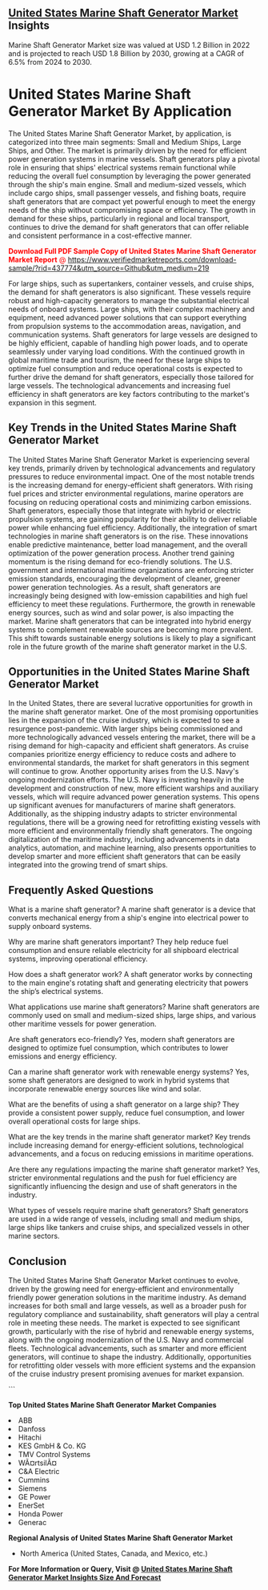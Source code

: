 <h2><a href="https://www.verifiedmarketreports.com/download-sample/?rid=437774&amp;utm_source=Github&amp;utm_medium=219" target="_blank">United States Marine Shaft Generator Market</a> Insights</h2><p>Marine Shaft Generator Market size was valued at USD 1.2 Billion in 2022 and is projected to reach USD 1.8 Billion by 2030, growing at a CAGR of 6.5% from 2024 to 2030.</p><p> <h1>United States Marine Shaft Generator Market By Application</h1> <p>The United States Marine Shaft Generator Market, by application, is categorized into three main segments: Small and Medium Ships, Large Ships, and Other. The market is primarily driven by the need for efficient power generation systems in marine vessels. Shaft generators play a pivotal role in ensuring that ships' electrical systems remain functional while reducing the overall fuel consumption by leveraging the power generated through the ship's main engine. Small and medium-sized vessels, which include cargo ships, small passenger vessels, and fishing boats, require shaft generators that are compact yet powerful enough to meet the energy needs of the ship without compromising space or efficiency. The growth in demand for these ships, particularly in regional and local transport, continues to drive the demand for shaft generators that can offer reliable and consistent performance in a cost-effective manner. <p><span class=""><span style="color: #ff0000;"><strong>Download Full PDF Sample Copy of United States Marine Shaft Generator Market Report</strong> @ </span><a href="https://www.verifiedmarketreports.com/download-sample/?rid=437774&amp;utm_source=Github&amp;utm_medium=219" target="_blank">https://www.verifiedmarketreports.com/download-sample/?rid=437774&amp;utm_source=Github&amp;utm_medium=219</a></span></p></p> <p>For large ships, such as supertankers, container vessels, and cruise ships, the demand for shaft generators is also significant. These vessels require robust and high-capacity generators to manage the substantial electrical needs of onboard systems. Large ships, with their complex machinery and equipment, need advanced power solutions that can support everything from propulsion systems to the accommodation areas, navigation, and communication systems. Shaft generators for large vessels are designed to be highly efficient, capable of handling high power loads, and to operate seamlessly under varying load conditions. With the continued growth in global maritime trade and tourism, the need for these large ships to optimize fuel consumption and reduce operational costs is expected to further drive the demand for shaft generators, especially those tailored for large vessels. The technological advancements and increasing fuel efficiency in shaft generators are key factors contributing to the market's expansion in this segment.</p> <h2>Key Trends in the United States Marine Shaft Generator Market</h2> <p>The United States Marine Shaft Generator Market is experiencing several key trends, primarily driven by technological advancements and regulatory pressures to reduce environmental impact. One of the most notable trends is the increasing demand for energy-efficient shaft generators. With rising fuel prices and stricter environmental regulations, marine operators are focusing on reducing operational costs and minimizing carbon emissions. Shaft generators, especially those that integrate with hybrid or electric propulsion systems, are gaining popularity for their ability to deliver reliable power while enhancing fuel efficiency. Additionally, the integration of smart technologies in marine shaft generators is on the rise. These innovations enable predictive maintenance, better load management, and the overall optimization of the power generation process. Another trend gaining momentum is the rising demand for eco-friendly solutions. The U.S. government and international maritime organizations are enforcing stricter emission standards, encouraging the development of cleaner, greener power generation technologies. As a result, shaft generators are increasingly being designed with low-emission capabilities and high fuel efficiency to meet these regulations. Furthermore, the growth in renewable energy sources, such as wind and solar power, is also impacting the market. Marine shaft generators that can be integrated into hybrid energy systems to complement renewable sources are becoming more prevalent. This shift towards sustainable energy solutions is likely to play a significant role in the future growth of the marine shaft generator market in the U.S.</p> <h2>Opportunities in the United States Marine Shaft Generator Market</h2> <p>In the United States, there are several lucrative opportunities for growth in the marine shaft generator market. One of the most promising opportunities lies in the expansion of the cruise industry, which is expected to see a resurgence post-pandemic. With larger ships being commissioned and more technologically advanced vessels entering the market, there will be a rising demand for high-capacity and efficient shaft generators. As cruise companies prioritize energy efficiency to reduce costs and adhere to environmental standards, the market for shaft generators in this segment will continue to grow. Another opportunity arises from the U.S. Navy's ongoing modernization efforts. The U.S. Navy is investing heavily in the development and construction of new, more efficient warships and auxiliary vessels, which will require advanced power generation systems. This opens up significant avenues for manufacturers of marine shaft generators. Additionally, as the shipping industry adapts to stricter environmental regulations, there will be a growing need for retrofitting existing vessels with more efficient and environmentally friendly shaft generators. The ongoing digitalization of the maritime industry, including advancements in data analytics, automation, and machine learning, also presents opportunities to develop smarter and more efficient shaft generators that can be easily integrated into the growing trend of smart ships.</p> <h2>Frequently Asked Questions</h2> <p>What is a marine shaft generator? A marine shaft generator is a device that converts mechanical energy from a ship's engine into electrical power to supply onboard systems.</p> <p>Why are marine shaft generators important? They help reduce fuel consumption and ensure reliable electricity for all shipboard electrical systems, improving operational efficiency.</p> <p>How does a shaft generator work? A shaft generator works by connecting to the main engine's rotating shaft and generating electricity that powers the ship’s electrical systems.</p> <p>What applications use marine shaft generators? Marine shaft generators are commonly used on small and medium-sized ships, large ships, and various other maritime vessels for power generation.</p> <p>Are shaft generators eco-friendly? Yes, modern shaft generators are designed to optimize fuel consumption, which contributes to lower emissions and energy efficiency.</p> <p>Can a marine shaft generator work with renewable energy systems? Yes, some shaft generators are designed to work in hybrid systems that incorporate renewable energy sources like wind and solar.</p> <p>What are the benefits of using a shaft generator on a large ship? They provide a consistent power supply, reduce fuel consumption, and lower overall operational costs for large ships.</p> <p>What are the key trends in the marine shaft generator market? Key trends include increasing demand for energy-efficient solutions, technological advancements, and a focus on reducing emissions in maritime operations.</p> <p>Are there any regulations impacting the marine shaft generator market? Yes, stricter environmental regulations and the push for fuel efficiency are significantly influencing the design and use of shaft generators in the industry.</p> <p>What types of vessels require marine shaft generators? Shaft generators are used in a wide range of vessels, including small and medium ships, large ships like tankers and cruise ships, and specialized vessels in other marine sectors.</p> <h2>Conclusion</h2> <p>The United States Marine Shaft Generator Market continues to evolve, driven by the growing need for energy-efficient and environmentally friendly power generation solutions in the maritime industry. As demand increases for both small and large vessels, as well as a broader push for regulatory compliance and sustainability, shaft generators will play a central role in meeting these needs. The market is expected to see significant growth, particularly with the rise of hybrid and renewable energy systems, along with the ongoing modernization of the U.S. Navy and commercial fleets. Technological advancements, such as smarter and more efficient generators, will continue to shape the industry. Additionally, opportunities for retrofitting older vessels with more efficient systems and the expansion of the cruise industry present promising avenues for market expansion.</p> ```</p><p><strong>Top United States Marine Shaft Generator Market Companies</strong></p><div data-test-id=""><p><li>ABB</li><li> Danfoss</li><li> Hitachi</li><li> KES GmbH & Co. KG</li><li> TMV Control Systems</li><li> WÃ¤rtsilÃ¤</li><li> C&A Electric</li><li> Cummins</li><li> Siemens</li><li> GE Power</li><li> EnerSet</li><li> Honda Power</li><li> Generac</li></p><div><strong>Regional Analysis of&nbsp;United States Marine Shaft Generator Market</strong></div><ul><li dir="ltr"><p dir="ltr">North America&nbsp;(United States, Canada, and Mexico, etc.)</p></li></ul><p><strong>For More Information or Query, Visit @&nbsp;</strong><strong><a href="https://www.verifiedmarketreports.com/product/marine-shaft-generator-market/?utm_source=Github&amp;utm_medium=219" target="_blank">United States Marine Shaft Generator Market Insights Size And Forecast</a></strong></p></div>
